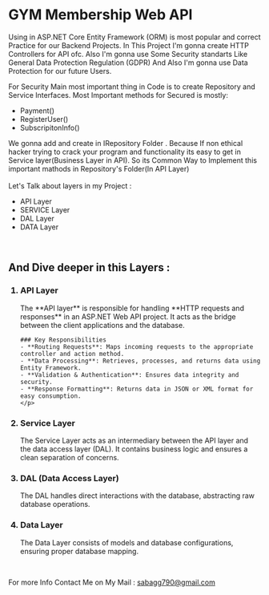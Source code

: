 <h1>GYM Membership Web API</h1>

Using in ASP.NET Core Entity Framework (ORM) is most popular and correct Practice for our Backend Projects. In This Project I'm gonna create HTTP Controllers for API ofc. Also I'm gonna use Some Security standarts Like General Data Protection Regulation (GDPR) And Also I'm gonna use Data Protection for our future Users.


For Security Main most important thing in Code is to create Repository and Service Interfaces. Most Important methods for Secured is mostly:
<ul>
  <li>Payment()</li>
  <li>RegisterUser()</li>
  <li> SubscripitonInfo()</li>
</ul>


We gonna add and create in IRepository Folder . Because If non ethical hacker trying to crack your program and functionality its easy to get in Service layer(Business Layer in API). So its Common Way to Implement this important mathods in Repository's Folder(In API Layer)
<br>
<br>
Let's Talk about layers in my Project :

<ul>
  <li>API Layer</li>
  <li>SERVICE Layer</li>
  <li>DAL Layer</li>
  <li>DATA Layer</li>
</ul>

<br>

<h2>And Dive deeper in this Layers :</h2>

<ol>
 <h3><li>API Layer</li></h3> 
    <p>
      The **API layer** is responsible for handling **HTTP requests and responses** in an ASP.NET Web API project. It acts as the bridge between the client applications and          the database.
      
    ### Key Responsibilities
    - **Routing Requests**: Maps incoming requests to the appropriate controller and action method.
    - **Data Processing**: Retrieves, processes, and returns data using Entity Framework.
    - **Validation & Authentication**: Ensures data integrity and security.
    - **Response Formatting**: Returns data in JSON or XML format for easy consumption.
    </p>
    
  <h3><li>Service Layer</li></h3>
    <p> The Service Layer acts as an intermediary between the API layer and the data access layer (DAL).
      It contains business logic and ensures a clean separation of concerns.
  </p>
  
  <h3><li>DAL (Data Access Layer)</li></h3>
    <p>The DAL handles direct interactions with the database, abstracting raw database operations.
  </p>
  
  <h3><li>Data Layer</li></h3>
    <p>The Data Layer consists of models and database configurations, ensuring proper database mapping.
    
  </p>
  
</ol>

<br>


For more Info Contact Me on My Mail : sabagg790@gmail.com




